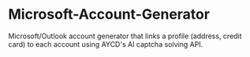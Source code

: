 # Microsoft-Account-Generator
Microsoft/Outlook account generator that links a profile (address, credit card) to each account using AYCD's AI captcha solving API.
